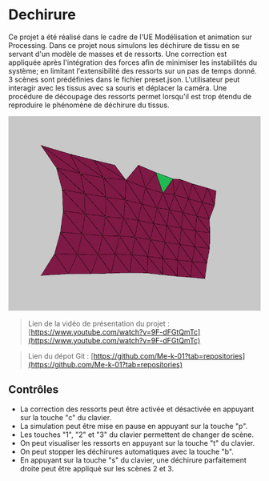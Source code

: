 # Dechirure
Ce projet a été réalisé dans le cadre de l'UE Modélisation et animation sur Processing.
Dans ce projet nous simulons les déchirure de tissu en se servant d'un modèle de masses et de ressorts. 
Une correction est appliquée après l'intégration des forces afin de minimiser les instabilités du système; en limitant l'extensibilité des ressorts sur un pas de temps donné.
3 scènes sont prédéfinies dans le fichier preset.json.
L'utilisateur peut interagir avec les tissus avec sa souris et déplacer la caméra. Une procédure de découpage des ressorts permet lorsqu'il est trop étendu de reproduire le phénomène de déchirure du tissus.


![demo](./Img/demo.png "Démo de déchirure sur la scène 1")

> Lien de la vidéo de présentation du projet : 
[https://www.youtube.com/watch?v=9F-dFGtQmTc](https://www.youtube.com/watch?v=9F-dFGtQmTc)

> Lien du dépot Git : 
[https://github.com/Me-k-01?tab=repositories](https://github.com/Me-k-01?tab=repositories)

## Contrôles
- La correction des ressorts peut être activée et désactivée en appuyant sur la touche "c" du clavier.
- La simulation peut être mise en pause en appuyant sur la touche "p".
- Les touches "1", "2" et "3" du clavier permettent de changer de scène.
- On peut visualiser les ressorts en appuyant sur la touche "t" du clavier.
- On peut stopper les déchirures automatiques avec la touche "b".
- En appuyant sur la touche "s" du clavier, une déchirure parfaitement droite peut être appliqué sur les scènes 2 et 3.
